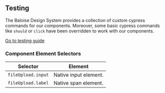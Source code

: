 ## Testing

The Baloise Design System provides a collection of custom cypress commands for our components. Moreover, some basic cypress commands like `should` or `click` have been overridden to work with our components.

<a class="sb-unstyled button is-primary" href="../?path=/docs/development-testing--page">Go to testing guide</a>

<!-- START: human documentation -->



<!-- END: human documentation -->


### Component Element Selectors

| Selector           | Element               |
| ------------------ | --------------------- |
| `fileUpload.input` | Native input element. |
| `fileUpload.label` | Native span element.  |

